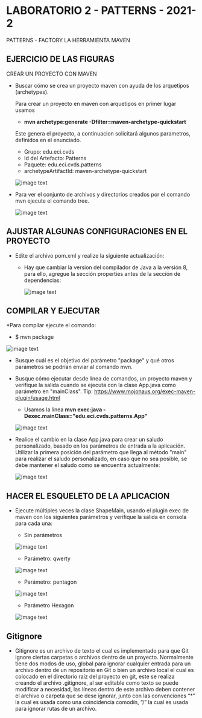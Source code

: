 # LABORATORIO 2 - PATTERNS - 2021-2

PATTERNS - FACTORY
LA HERRAMIENTA MAVEN


## EJERCICIO DE LAS FIGURAS

CREAR UN PROYECTO CON MAVEN

* Buscar cómo se crea un proyecto maven con ayuda de los arquetipos (archetypes).
  
  Para crear un proyecto en maven con arquetipos en primer lugar usamos 
  
    - **mvn archetype:generate -Dfilter=maven-archetype-quickstart**
    
  Este genera el proyecto, a continuacion solicitará algunos parametros, definidos en el enunciado.
  
    - Grupo: edu.eci.cvds
    - Id del Artefacto: Patterns
    - Paquete: edu.eci.cvds.patterns
    - archetypeArtifactId: maven-archetype-quickstart
   
   ![image text](Resources/maven2.png)
   
* Para ver el conjunto de archivos y directorios creados por el comando mvn ejecute el comando tree.

   ![image text](Resources/Screenshot_2.png)
   
## AJUSTAR ALGUNAS CONFIGURACIONES EN EL PROYECTO
* Edite el archivo pom.xml y realize la siguiente actualización:
  - Hay que cambiar la version del compilador de Java a la versión 8, para ello, agregue la sección properties antes de la sección de dependencias:
    
    ![image text](Resources/maven3.png)
    
## COMPILAR Y EJECUTAR
*Para compilar ejecute el comando:

  - $ mvn package

![image text](Resources/Screenshot_1.png)

* Busque cuál es el objetivo del parámetro "package" y qué otros parámetros se podrían enviar al comando mvn.
* Busque cómo ejecutar desde línea de comandos, un proyecto maven y verifique la salida cuando se ejecuta con la clase App.java como parámetro en "mainClass". Tip: https://www.mojohaus.org/exec-maven-plugin/usage.html   
    
  - Usamos la linea 
    **mvn exec:java -Dexec.mainClass="edu.eci.cvds.patterns.App"** 
    
   ![image text](Resources/Screenshot_3.png)
   
* Realice el cambio en la clase App.java para crear un saludo personalizado, basado en los parámetros de entrada a la aplicación. Utilizar la primera posición del parámetro que llega al método "main" para realizar el saludo personalizado, en caso que no sea posible, se debe mantener el saludo como se encuentra actualmente:
   
   ![image text](Resources/maven4.png)
   
## HACER EL ESQUELETO DE LA APLICACION

* Ejecute múltiples veces la clase ShapeMain, usando el plugin exec de maven con los siguientes parámetros y verifique la salida en consola para cada una:

  - Sin parámetros
  
  ![image text](Resources/shapemain.jpeg)
  
  - Parámetro: qwerty
  
  ![image text](Resources/qwerty.jpeg)
  
  - Parámetro: pentagon
  
  ![image text](Resources/pentagon.jpeg)
  
  - Parámetro Hexagon
  
  ![image text](Resources/hexagon.jpeg)
  
  
## Gitignore

* Gitignore es un archivo de texto el cual es implementado para que Git ignore ciertas carpetas o archivos dentro de un proyecto. Normalmente tiene dos modos de uso,  global para ignorar cualquier entrada para un archivo dentro de un repositorio en Git o bien un archivo local el cual es colocado en el directorio raíz del proyecto en git, este se realiza creando el archivo .gitignore, al ser editable como texto se puede modificar a necesidad, las líneas dentro de este archivo deben contener el archivo o carpeta que se dese ignorar, junto con las convenciones “*” la cual es usada como una coincidencia comodín, “/” la cual es usada para ignorar rutas de un archivo.
   


    
